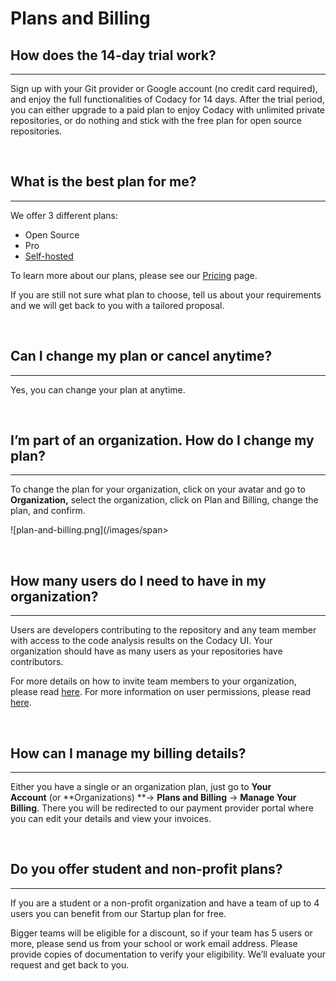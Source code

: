 # Plans and Billing

## **How does the 14-day trial work?**

------------------------------------------------------------------------

Sign up with your Git provider or Google account (no credit card
required), and enjoy the full functionalities of Codacy for 14 days.
After the trial period, you can either upgrade to a paid plan to enjoy
Codacy with unlimited private repositories, or do nothing and stick with
the free plan for open source repositories.

 

## **What is the best plan for me?**

------------------------------------------------------------------------

<span style="font-weight: 400;">We offer 3 different plans:</span>

-   <span style="font-weight: 400;">Open Source</span>
-   <span style="font-weight: 400;">Pro</span>
-   [Self-hosted](https://www.codacy.com/self-hosted)

<span style="font-weight: 400;">To learn more about our plans, please
see our </span>[<span
style="font-weight: 400;">Pricing</span>](https://www.codacy.com/pricing)<span
style="font-weight: 400;"> page.</span>

<span style="font-weight: 400;">If you are still not sure what plan to
choose, tell us about your requirements and we will get back to you with a tailored
proposal. </span>

 

## **Can I change my plan or cancel anytime?**

------------------------------------------------------------------------

<span style="font-weight: 400;">Yes, you can change your plan
at anytime.</span>

 

## **I’m part of an organization. How do I change my plan?**

------------------------------------------------------------------------

<span style="font-weight: 400;">To change the plan for your
organization, click on your avatar and go to **Organization,** select
the organization, click on Plan and Billing, change the plan, and
confirm.<span id="selectionBoundary_1538488094385_6750324145227895"
class="rangySelectionBoundary"
style="line-height: 0; display: none;"></span></span>

<span
style="font-weight: 400;">![plan-and-billing.png](/images/span>

 

## **How many users do I need to have in my organization?**

------------------------------------------------------------------------

Users are developers contributing to the repository and any team member
with access to the code analysis results on the Codacy UI. Your
organization should have as many users as your repositories have
contributors.

For more details on how to invite team members to your organization,
please
read [here](/hc/en-us/articles/360009340553-Creating-and-managing-teams).
For more information on user permissions, please read
[here](/hc/en-us/articles/207280189).

 

## **How can I manage my billing details?**

------------------------------------------------------------------------

Either you have a single or an organization plan, just go to **Your
Account** (or **Organizations) **-&gt; **Plans and Billing** -&gt;
**Manage Your Billing**. There you will be redirected to our payment
provider portal where you can edit your details and view your invoices. 

 

## **Do you offer student and non-profit plans?**

------------------------------------------------------------------------

If you are a student or a non-profit organization and have a team of up
to 4 users you can benefit from our Startup plan for free.

Bigger teams will be eligible for a discount, so if your team has 5
users or more, please send us from your school or work email address. Please provide copies of
documentation to verify your eligibility. We’ll evaluate your request
and get back to you.
